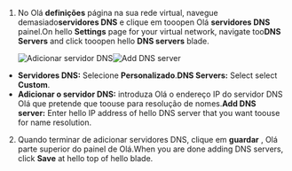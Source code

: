 1. <span data-ttu-id="ec9d2-101">No Olá **definições** página na sua rede virtual, navegue demasiado**servidores DNS** e clique em tooopen Olá **servidores DNS** painel.</span><span class="sxs-lookup"><span data-stu-id="ec9d2-101">On hello **Settings** page for your virtual network, navigate too**DNS Servers** and click tooopen hello **DNS servers** blade.</span></span>

    <span data-ttu-id="ec9d2-102">![Adicionar servidor DNS](./media/vpn-gateway-add-dns-rm-portal/add_dns_server.png "Adicionar servidor DNS")</span><span class="sxs-lookup"><span data-stu-id="ec9d2-102">![Add DNS server](./media/vpn-gateway-add-dns-rm-portal/add_dns_server.png "Add DNS Server")</span></span>

  - <span data-ttu-id="ec9d2-103">**Servidores DNS:** Selecione **Personalizado**.</span><span class="sxs-lookup"><span data-stu-id="ec9d2-103">**DNS Servers:** Select select **Custom**.</span></span>
  - <span data-ttu-id="ec9d2-104">**Adicionar o servidor DNS:** introduza Olá o endereço IP do servidor DNS Olá que pretende que toouse para resolução de nomes.</span><span class="sxs-lookup"><span data-stu-id="ec9d2-104">**Add DNS server:** Enter hello IP address of hello DNS server that you want toouse for name resolution.</span></span>

2. <span data-ttu-id="ec9d2-105">Quando terminar de adicionar servidores DNS, clique em **guardar** , Olá parte superior do painel de Olá.</span><span class="sxs-lookup"><span data-stu-id="ec9d2-105">When you are done adding DNS servers, click **Save** at hello top of hello blade.</span></span>
